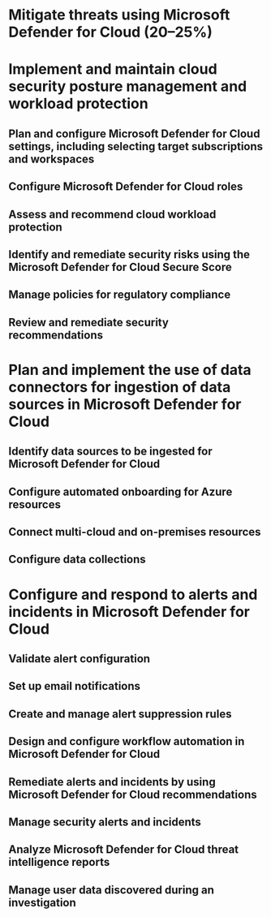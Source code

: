 # Mitigate threats using Microsoft Defender for Cloud (20–25%)

# Implement and maintain cloud security posture management and workload protection


## Plan and configure Microsoft Defender for Cloud settings, including selecting target subscriptions and workspaces


## Configure Microsoft Defender for Cloud roles


## Assess and recommend cloud workload protection


## Identify and remediate security risks using the Microsoft Defender for Cloud Secure Score


## Manage policies for regulatory compliance


## Review and remediate security recommendations



# Plan and implement the use of data connectors for ingestion of data sources in Microsoft Defender for Cloud

## Identify data sources to be ingested for Microsoft Defender for Cloud


## Configure automated onboarding for Azure resources


## Connect multi-cloud and on-premises resources


## Configure data collections



# Configure and respond to alerts and incidents in Microsoft Defender for Cloud

## Validate alert configuration


## Set up email notifications


## Create and manage alert suppression rules


## Design and configure workflow automation in Microsoft Defender for Cloud


## Remediate alerts and incidents by using Microsoft Defender for Cloud recommendations


## Manage security alerts and incidents


## Analyze Microsoft Defender for Cloud threat intelligence reports


## Manage user data discovered during an investigation

